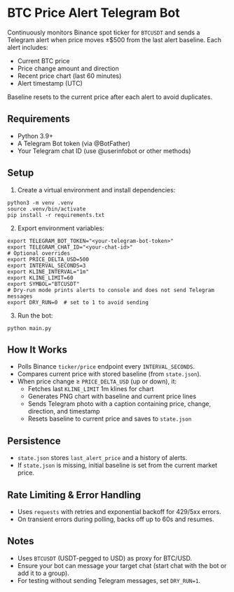 # BTC Price Alert Telegram Bot

Continuously monitors Binance spot ticker for `BTCUSDT` and sends a Telegram alert when price moves ±$500 from the last alert baseline. Each alert includes:
- Current BTC price
- Price change amount and direction
- Recent price chart (last 60 minutes)
- Alert timestamp (UTC)

Baseline resets to the current price after each alert to avoid duplicates.

## Requirements
- Python 3.9+
- A Telegram Bot token (via @BotFather)
- Your Telegram chat ID (use @userinfobot or other methods)

## Setup

1. Create a virtual environment and install dependencies:
```
python3 -m venv .venv
source .venv/bin/activate
pip install -r requirements.txt
```

2. Export environment variables:
```
export TELEGRAM_BOT_TOKEN="<your-telegram-bot-token>"
export TELEGRAM_CHAT_ID="<your-chat-id>"
# Optional overrides
export PRICE_DELTA_USD=500
export INTERVAL_SECONDS=3
export KLINE_INTERVAL="1m"
export KLINE_LIMIT=60
export SYMBOL="BTCUSDT"
# Dry-run mode prints alerts to console and does not send Telegram messages
export DRY_RUN=0  # set to 1 to avoid sending
```

3. Run the bot:
```
python main.py
```

## How It Works
- Polls Binance `ticker/price` endpoint every `INTERVAL_SECONDS`.
- Compares current price with stored baseline (from `state.json`).
- When price change ≥ `PRICE_DELTA_USD` (up or down), it:
  - Fetches last `KLINE_LIMIT` 1m klines for chart
  - Generates PNG chart with baseline and current price lines
  - Sends Telegram photo with a caption containing price, change, direction, and timestamp
  - Resets baseline to current price and saves to `state.json`

## Persistence
- `state.json` stores `last_alert_price` and a history of alerts.
- If `state.json` is missing, initial baseline is set from the current market price.

## Rate Limiting & Error Handling
- Uses `requests` with retries and exponential backoff for 429/5xx errors.
- On transient errors during polling, backs off up to 60s and resumes.

## Notes
- Uses `BTCUSDT` (USDT-pegged to USD) as proxy for BTC/USD.
- Ensure your bot can message your target chat (start chat with the bot or add it to a group).
- For testing without sending Telegram messages, set `DRY_RUN=1`.